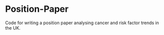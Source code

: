 # Position-Paper
Code for writing a position paper analysing cancer and risk factor trends in the UK.

